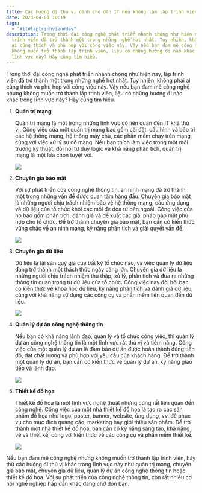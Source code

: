 ```yaml
---
title: Các hướng đi thú vị dành cho dân IT nếu không làm lập trình viên
date: 2023-04-01 10:19
tags:
  - "#it#laptrinhvien#dev"
description: Trong thời đại công nghệ phát triển nhanh chóng như hiện nay, lập
  trình viên đã trở thành một trong những nghề hot nhất. Tuy nhiên, không phải
  ai cũng thích và phù hợp với công việc này. Vậy nếu bạn đam mê công nghệ nhưng
  không muốn trở thành lập trình viên, liệu có những hướng đi nào khác trong
  lĩnh vực này? Hãy cùng tìm hiểu.
---
```

<!--StartFragment-->

Trong thời đại công nghệ phát triển nhanh chóng như hiện nay, lập trình viên đã trở thành một trong những nghề hot nhất. Tuy nhiên, không phải ai cũng thích và phù hợp với công việc này. Vậy nếu bạn đam mê công nghệ nhưng không muốn trở thành lập trình viên, liệu có những hướng đi nào khác trong lĩnh vực này? Hãy cùng tìm hiểu.

<!--EndFragment-->

1. **Quản trị mạng**

   Quản trị mạng là một trong những lĩnh vực có liên quan đến IT khá thú vị. Công việc của một quản trị mạng bao gồm cài đặt, cấu hình và bảo trì các hệ thống mạng, hệ thống máy chủ, các phần mềm chạy trên mạng, cùng với việc xử lý sự cố mạng. Nếu bạn thích làm việc trong một môi trường kỹ thuật, đòi hỏi tư duy logic và khả năng phân tích, quản trị mạng là một lựa chọn tuyệt vời.

   ![](https://bkacad.edu.vn/images/news/olds/hfv1502942062.jpg)

2. **Chuyên gia bảo mật**

   Với sự phát triển của công nghệ thông tin, an ninh mạng đã trở thành một trong những vấn đề được quan tâm hàng đầu. Chuyên gia bảo mật là những người chịu trách nhiệm bảo vệ hệ thống mạng, các ứng dụng và dữ liệu của tổ chức khỏi các mối đe dọa từ bên ngoài. Công việc của họ bao gồm phân tích, đánh giá và đề xuất các giải pháp bảo mật phù hợp cho tổ chức. Để trở thành chuyên gia bảo mật, bạn cần có kiến thức vững chắc về an ninh mạng, kỹ năng phân tích và giải quyết vấn đề.

   ![](https://antoanthongtinhaiphong.gov.vn/wp-content/uploads/2021/10/trangvankhang.jpg)

3. **Chuyên gia dữ liệu**

   Dữ liệu là tài sản quý giá của bất kỳ tổ chức nào, và việc quản lý dữ liệu đang trở thành một thách thức ngày càng lớn. Chuyên gia dữ liệu là những người chịu trách nhiệm thu thập, xử lý, phân tích và đưa ra những thông tin quan trọng từ dữ liệu của tổ chức. Công việc này đòi hỏi bạn có kiến thức về khoa học dữ liệu, kỹ năng phân tích và đánh giá dữ liệu, cùng với khả năng sử dụng các công cụ và phần mềm liên quan đến dữ liệu.

   ![](https://funix.edu.vn/wp-content/uploads/2022/09/Data-analyst-phan-tich-du-lieu-4-1.jpg)

4. **Quản lý dự án công nghệ thông tin**

   Nếu bạn có khả năng lãnh đạo, quản lý và tổ chức công việc, thì quản lý dự án công nghệ thông tin là một lĩnh vực rất thú vị và tiềm năng. Công việc của một quản lý dự án là đảm bảo dự án được hoàn thành đúng tiến độ, đạt chất lượng và phù hợp với yêu cầu của khách hàng. Để trở thành một quản lý dự án, bạn cần có kiến thức về quản lý dự án, kỹ năng giao tiếp và lãnh đạo.

   ![](https://amis.misa.vn/wp-content/uploads/2022/04/quan-ly-du-an-cong-nghe-thong-tin-hieu-qua.jpg)

5. **Thiết kế đồ họa**

   Thiết kế đồ họa là một lĩnh vực nghệ thuật nhưng cũng rất liên quan đến công nghệ. Công việc của một nhà thiết kế đồ họa là tạo ra các sản phẩm đồ họa như logo, poster, banner, website, ứng dụng, vv. để phục vụ cho mục đích quảng cáo, marketing hay giới thiệu sản phẩm. Để trở thành một nhà thiết kế đồ họa, bạn cần có kỹ năng sáng tạo, khả năng vẽ và thiết kế, cùng với kiến thức về các công cụ và phần mềm thiết kế.

   ![](https://caodang.fpt.edu.vn/wp-content/uploads/123-11.jpg)


Nếu bạn đam mê công nghệ nhưng không muốn trở thành lập trình viên, hãy thử các hướng đi thú vị khác trong lĩnh vực này như quản trị mạng, chuyên gia bảo mật, chuyên gia dữ liệu, quản lý dự án công nghệ thông tin hoặc thiết kế đồ họa. Với sự phát triển của công nghệ thông tin, còn rất nhiều cơ hội nghề nghiệp hấp dẫn khác đang chờ đón bạn.